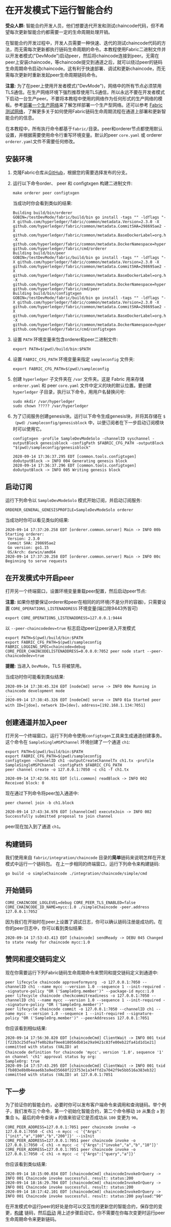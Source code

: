 # 在开发模式下运行智能合约

**受众人群:** 智能合约开发人员，他们想要迭代开发和测试chaincode代码，但不希望每次更新智能合约都需要一定的生命周期处理开销。

在智能合约开发过程中，开发人员需要一种快速、迭代的测试chaincode代码的方法，而无需每次更新都执行链码生命周期的命令。本教程使用Fabric二进制文件并以开发者模式("DevMode")启动peer，然后将chaincode连接到peer。无需在peer上安装chaincode，等chaincode提交到通道之后，就可以绕过peer的链码生命周期命令启动chaincode。这有利于快速部署、调试和更新chaincode，而无需每次更新时重新发起peer生命周期链码命令。

**注意:** 为了在peer上使用开发者模式("DevMode")，网络中的所有节点必须禁用TLS通信。在生产网络环境下强烈推荐使用TLS通信，所以永远不要在开发者模式下启动一台生产peer。不要将本教程中使用的网络作为任何形式的生产网络的模板。参考[部署一个生产网络](deployment_guide_overview.html)来了解怎样部署一个生产型网络。还可以参考 [Fabric测试网络](test_network.html)，了解更多关于如何使用Fabric链码生命周期流程在通道上部署和更新智能合约的信息。

在本教程中，所有执行命令都基于`fabric/`目录。peer和orderer节点都使用默认设置，并根据需要使用命令行重写环境变量。默认的peer `core.yaml` 或 orderer `orderer.yaml`文件不需要任何修改。

## 安装环境

1. 克隆Fabric仓库从[GitHub](https://github.com/hyperledger/fabric)，根据您的需要选择发布的分支。
2. 运行以下命令order、 peer 和 configtxgen 构建二进制文件:
    ```
    make orderer peer configtxgen
    ```
    当成功时你会看到类似的结果:
    ```
    Building build/bin/orderer
    GOBIN=/testDevMode/fabric/build/bin go install -tags "" -ldflags "-X github.com/hyperledger/fabric/common/metadata.Version=2.3.0 -X github.com/hyperledger/fabric/common/metadata.CommitSHA=298695ae2 -X github.com/hyperledger/fabric/common/metadata.BaseDockerLabel=org.hyperledger.fabric -X github.com/hyperledger/fabric/common/metadata.DockerNamespace=hyperledger" github.com/hyperledger/fabric/cmd/orderer
    Building build/bin/peer
    GOBIN=/testDevMode/fabric/build/bin go install -tags "" -ldflags "-X github.com/hyperledger/fabric/common/metadata.Version=2.3.0 -X github.com/hyperledger/fabric/common/metadata.CommitSHA=298695ae2 -X github.com/hyperledger/fabric/common/metadata.BaseDockerLabel=org.hyperledger.fabric -X github.com/hyperledger/fabric/common/metadata.DockerNamespace=hyperledger" github.com/hyperledger/fabric/cmd/peer
    Building build/bin/configtxgen
    GOBIN=/testDevMode/fabric/build/bin go install -tags "" -ldflags "-X github.com/hyperledger/fabric/common/metadata.Version=2.3.0 -X github.com/hyperledger/fabric/common/metadata.CommitSHA=298695ae2 -X github.com/hyperledger/fabric/common/metadata.BaseDockerLabel=org.hyperledger.fabric -X github.com/hyperledger/fabric/common/metadata.DockerNamespace=hyperledger" github.com/hyperledger/fabric/cmd/configtxgen
    ```
3. 设置 `PATH` 环境变量来包含orderer和peer二进制文件:
    ```
    export PATH=$(pwd)/build/bin:$PATH
    ```
4. 设置 `FABRIC_CFG_PATH` 环境变量来指定 `sampleconfig` 文件夹:
    ```
    export FABRIC_CFG_PATH=$(pwd)/sampleconfig
    ```
5. 创建 `hyperledger` 子文件夹在 `/var` 文件夹。这是 Fabric 用来存储 `orderer.yaml` 和 peer `core.yaml` 文件中定义的块的默认位置。要创建 `hyperledger` 子目录，执行以下命令，用用户名替换问号:

    ```
    sudo mkdir /var/hyperledger
    sudo chown ????? /var/hyperledger
    ```
6. 为了订阅服务创建genesis块。运行以下命令生成genesis块，并将其存储在 `$（pwd）/sampleconfig/genesisblock` 中，以便订阅者在下一步启动订阅模块时可以使用它。
    ```
    configtxgen -profile SampleDevModeSolo -channelID syschannel -outputBlock genesisblock -configPath $FABRIC_CFG_PATH -outputBlock "$(pwd)/sampleconfig/genesisblock"
    ```

    ```
    2020-09-14 17:36:37.295 EDT [common.tools.configtxgen] doOutputBlock -> INFO 004 Generating genesis block
    2020-09-14 17:36:37.296 EDT [common.tools.configtxgen] doOutputBlock -> INFO 005 Writing genesis block
    ```
## 启动订阅

运行下列命令以 `SampleDevModeSolo` 模式开始订阅，并启动订阅服务:

```
ORDERER_GENERAL_GENESISPROFILE=SampleDevModeSolo orderer
```
当成功时你可以看见类似的结果:
```
2020-09-14 17:37:20.258 EDT [orderer.common.server] Main -> INFO 00b Starting orderer:
 Version: 2.3.0
 Commit SHA: 298695ae2
 Go version: go1.15
 OS/Arch: darwin/amd64
2020-09-14 17:37:20.258 EDT [orderer.common.server] Main -> INFO 00c Beginning to serve requests
```

## 在开发模式中开启peer

打开另一个终端窗口，设置环境变量重载peer配置，然后启动peer节点:

**注意:** 如果你想要保证orderer和peer在相同的的环境(不是分开的容器)，只需要设置 `CORE_OPERATIONS_LISTENADDRESS` 环境变量(端口除9443外皆可)
```
export CORE_OPERATIONS_LISTENADDRESS=127.0.0.1:9444
```

以 `--peer-chaincodedev=true` 标志启动peer让peer进入开发模式
```
export PATH=$(pwd)/build/bin:$PATH
export FABRIC_CFG_PATH=$(pwd)/sampleconfig
FABRIC_LOGGING_SPEC=chaincode=debug CORE_PEER_CHAINCODELISTENADDRESS=0.0.0.0:7052 peer node start --peer-chaincodedev=true
```

**提醒:** 当进入 `DevMode`，TLS 将被禁用。

当成功时你可能看到类似结果:
```
2020-09-14 17:38:45.324 EDT [nodeCmd] serve -> INFO 00e Running in chaincode development mode
...
2020-09-14 17:38:45.326 EDT [nodeCmd] serve -> INFO 01a Started peer with ID=[jdoe]，network ID=[dev]，address=[192.168.1.134:7051]
```

## 创建通道并加入peer

打开另一个终端窗口，运行下列命令使用`configtxgen`工具来生成通道创建事务。 这个命令在 `SampleSingleMSPChannel` 环境创建了一个通道 `ch1`:

```
export PATH=$(pwd)/build/bin:$PATH
export FABRIC_CFG_PATH=$(pwd)/sampleconfig
configtxgen -channelID ch1 -outputCreateChannelTx ch1.tx -profile SampleSingleMSPChannel -configPath $FABRIC_CFG_PATH
peer channel create -o 127.0.0.1:7050 -c ch1 -f ch1.tx
```

```
2020-09-14 17:42:56.931 EDT [cli.common] readBlock -> INFO 002 Received block: 0
```

现在通过下列命令将peer加入通道中:

```
peer channel join -b ch1.block
```
```
2020-09-14 17:43:34.976 EDT [channelCmd] executeJoin -> INFO 002 Successfully submitted proposal to join channel
```

peer现在加入到了通道 `ch1`。

## 构建链码

我们使用来自 `fabric/integration/chaincode` 目录的**简单**链码来说明怎样在开发模式中运行一个链码包。 在上一步相同的终端窗口，运行下列命令来构建链码:

```
go build -o simpleChaincode ./integration/chaincode/simple/cmd
```

## 开始链码


```
CORE_CHAINCODE_LOGLEVEL=debug CORE_PEER_TLS_ENABLED=false CORE_CHAINCODE_ID_NAME=mycc:1.0 ./simpleChaincode -peer.address 127.0.0.1:7052
```

因为我们在开始时在peer上设置了调试日志，你可以确认链码注册是成功的。在你的peer日志中，你可以看到类似结果:

```
2020-09-14 17:53:43.413 EDT [chaincode] sendReady -> DEBU 045 Changed to state ready for chaincode mycc:1.0
```
## 赞同和提交链码定义

现在你需要运行下列Fabric链码生命周期命令来赞同和提交链码定义到通道中:

```
peer lifecycle chaincode approveformyorg  -o 127.0.0.1:7050 --channelID ch1 --name mycc --version 1.0 --sequence 1 --init-required --signature-policy "OR ('SampleOrg.member')" --package-id mycc:1.0
peer lifecycle chaincode checkcommitreadiness -o 127.0.0.1:7050 --channelID ch1 --name mycc --version 1.0 --sequence 1 --init-required --signature-policy "OR ('SampleOrg.member')"
peer lifecycle chaincode commit -o 127.0.0.1:7050 --channelID ch1 --name mycc --version 1.0 --sequence 1 --init-required --signature-policy "OR ('SampleOrg.member')" --peerAddresses 127.0.0.1:7051
```

你应该看到相似结果:
```
2020-09-14 17:56:30.820 EDT [chaincodeCmd] ClientWait -> INFO 001 txid [f22b3c25dfea7fe0b28af9ee818056db81e29a9421c83fe00eb22fa41d1d1e21] committed with status (VALID) at
Chaincode definition for chaincode 'mycc'，version '1.0'，sequence '1' on channel 'ch1' approval status by org:
SampleOrg: true
2020-09-14 17:57:43.295 EDT [chaincodeCmd] ClientWait -> INFO 001 txid [fb803e8b0b4eae6b3a9ed35668f223753e1a34ffd2a7042f9e5bb516a383eb32] committed with status (VALID) at 127.0.0.1:7051
```

## 下一步

为了验证你的智能合约，必要时你可以发布客户端命令来调用和查询链码。举个例子，我们发布三个命令，第一个初始化智能合约，第二个命令移动 `10` 从集合 `a` 到集合 `b`。最后的命令查询 `a` 的值来验证它是否成功从 `100` 变更为 `90`。

```
CORE_PEER_ADDRESS=127.0.0.1:7051 peer chaincode invoke -o 127.0.0.1:7050 -C ch1 -n mycc -c '{"Args":["init","a","100","b","200"]}' --isInit
CORE_PEER_ADDRESS=127.0.0.1:7051 peer chaincode invoke -o 127.0.0.1:7050 -C ch1 -n mycc -c '{"Args":["invoke","a","b","10"]}'
CORE_PEER_ADDRESS=127.0.0.1:7051 peer chaincode invoke -o 127.0.0.1:7050 -C ch1 -n mycc -c '{"Args":["query","a"]}'
```

你应该看到类似结果:
```
2020-09-14 18:15:00.034 EDT [chaincodeCmd] chaincodeInvokeOrQuery -> INFO 001 Chaincode invoke successful. result: status:200
2020-09-14 18:16:29.704 EDT [chaincodeCmd] chaincodeInvokeOrQuery -> INFO 001 Chaincode invoke successful. result: status:200
2020-09-14 18:17:42.101 EDT [chaincodeCmd] chaincodeInvokeOrQuery -> INFO 001 Chaincode invoke successful. result: status:200 payload:"90"
```

在开发模式中运行peer的好处是你可以交互性的更新您的智能合约，保存您的变更，[构建](#build-the-chaincode) 链码，然后[启动](#start-the-chaincode) 用上述步骤启动它。你不需要在你每次变更时运行peer生命周期命令来更新链码。
